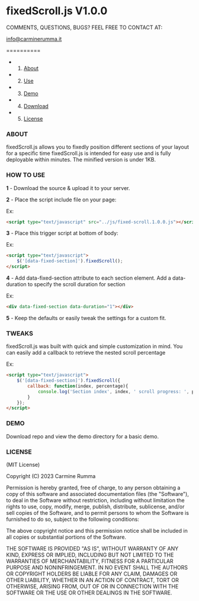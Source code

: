 fixedScroll.js V1.0.0
==========

COMMENTS, QUESTIONS, BUGS? FEEL FREE TO CONTACT AT:

info@carminerumma.it

==========

* 1. [About](#about)
* 2. [Use](#how-to-use)
* 3. [Demo](#demo)
* 4. [Download](#download)
* 5. [License](#license)

### ABOUT

fixedScroll.js allows you to fixedly position different sections of your layout for a specific time
fixedScroll.js is intended for easy use and is fully deployable within minutes. The minified version is under 1KB.

### HOW TO USE

**1** - Download the source & upload it to your server.

**2** - Place the script include file on your page: 

Ex:
 ```html
 <script type="text/javascript" src="../js/fixed-scroll.1.0.0.js"></script>
 ```

**3** - Place this trigger script at bottom of body:

Ex:
```html
<script type="text/javascript">
	$('[data-fixed-section]').fixedScroll();
</script>
```

**4** - Add data-fixed-section attribute to each section element. Add a data-duration to specify the scroll duration for section

Ex:
```html
<div data-fixed-section data-duration="1"></div>
```

**5** - Keep the defaults or easily tweak the settings for a custom fit.

### TWEAKS

fixedScroll.js was built with quick and simple customization in mind. You can easily add a callback to retrieve the nested scroll percentage

Ex:
```html
<script type="text/javascript">
	$('[data-fixed-section]').fixedScroll({
        callback: function(index, percentage){ 
            console.log('Section index', index, ' scroll progress: ', percentage); 
        }
	});
</script>
```

### DEMO

Download repo and view the demo directory for a basic demo.


### LICENSE

(MIT License)

Copyright (C) 2023 Carmine Rumma

Permission is hereby granted, free of charge, to any person obtaining a copy of this software and associated documentation files (the "Software"), to deal in the Software without restriction, including without limitation the rights to use, copy, modify, merge, publish, distribute, sublicense, and/or sell copies of the Software, and to permit persons to whom the Software is furnished to do so, subject to the following conditions:

The above copyright notice and this permission notice shall be included in all copies or substantial portions of the Software.

THE SOFTWARE IS PROVIDED "AS IS", WITHOUT WARRANTY OF ANY KIND, EXPRESS OR IMPLIED, INCLUDING BUT NOT LIMITED TO THE WARRANTIES OF MERCHANTABILITY, FITNESS FOR A PARTICULAR PURPOSE AND NONINFRINGEMENT. IN NO EVENT SHALL THE AUTHORS OR COPYRIGHT HOLDERS BE LIABLE FOR ANY CLAIM, DAMAGES OR OTHER LIABILITY, WHETHER IN AN ACTION OF CONTRACT, TORT OR OTHERWISE, ARISING FROM, OUT OF OR IN CONNECTION WITH THE SOFTWARE OR THE USE OR OTHER DEALINGS IN THE SOFTWARE.
